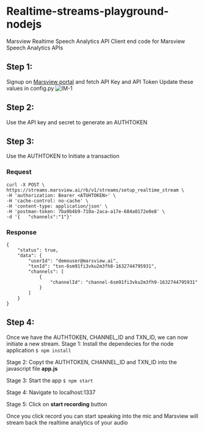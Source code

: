 # Realtime-streams-playground-nodejs
Marsview Realtime Speech Analytics API
Client end code for Marsview Speech Analytics APIs

## Step 1:
Signup on [Marsview portal](app.marsview.ai) and fetch API Key and API Token
Update these values in config.py
![IM-1](https://gblobscdn.gitbook.com/assets%2F-MaxSab-_c4clZreM9ft%2F-McUJSnRlslrM7wCcAdb%2F-McUJx4lF7WPJBxCsk4o%2FScreenshot%202021-06-18%20at%207.02.35%20PM.png?alt=media&token=c466bae4-6b04-4b85-b1eb-4ed02a169538)

## Step 2:
Use the API key and secret to generate an AUTHTOKEN


## Step 3:
Use the AUTHTOKEN to Initiate a transaction

### Request
```
curl -X POST \  https://streams.marsview.ai/rb/v1/streams/setup_realtime_stream \ 
-H 'authorization: Bearer <ATUHTOKEN>' \ 
-H 'cache-control: no-cache' \  
-H 'content-type: application/json' \  
-H 'postman-token: 7ba9b4b9-710a-2aca-a17e-684a0172e0e8' \  
-d '{	"channels":"1"}'
```
### Response

```
{
    "status": true,
    "data": {
        "userId": "demouser@marsview.ai",
        "txnId": "txn-6sm91fi3vku2m3fh8-1632744795931",
        "channels": [
            {
                "channelId": "channel-6sm91fi3vku2m3fh9-1632744795931"
            }
        ]
    }
}
```
## Step 4:
Once we have the AUTHTOKEN, CHANNEL_ID and TXN_ID, we can now initiate a new stream.
  Stage 1: Install the dependecies for the node application
  ```$ npm install ```
  
  Stage 2: Copyt the AUTHTOKEN, CHANNEL_ID and TXN_ID into the javascript file **app.js**
  
  Stage 3: Start the app
  ```$ npm start```
  
  Stage 4: Navigate to localhost:1337
  
  Stage 5: Click on **start recording** button
  
 Once you click record you can start speaking into the mic and Marsview will stream back the realtime analytics of your audio
 

